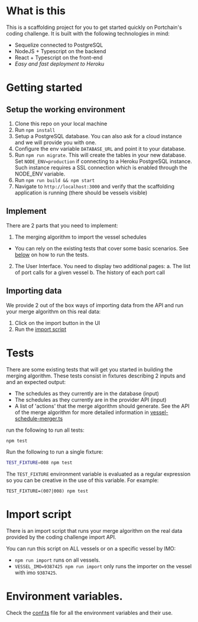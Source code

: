 
# What is this

This is a scaffolding project for you to get started quickly on Portchain's coding challenge.
It is built with the following technologies in mind:
- Sequelize connected to PostgreSQL
- NodeJS + Typescript on the backend
- React + Typescript on the front-end
- *Easy and fast deployment to Heroku*

# Getting started

## Setup the working environment

1. Clone this repo on your local machine
2. Run `npm install`
3. Setup a PostgreSQL database. You can also ask for a cloud instance and we will provide you with one. 
4. Configure the env variable `DATABASE_URL` and point it to your database.
5. Run `npm run migrate`. This will create the tables in your new database. Set `NODE_ENV=production` if connecting to a Heroku PostgreSQL instance. Such instance requires a SSL connection which is enabled through the NODE_ENV variable.
5. Run `npm run build && npm start`
6. Navigate to `http://localhost:3000` and verify that the scaffolding application is running (there should be vessels visible)

## Implement

There are 2 parts that you need to implement:

1. The merging algorithm to import the vessel schedules
  - You can rely on the existing tests that cover some basic scenarios. See [below](#Tests) on how to run the tests.
2. The User Interface. You need to display two additional pages:
  a. The list of port calls for a given vessel
  b. The history of each port call

## Importing data

We provide 2 out of the box ways of importing data from the API and run your merge algorithm on this real data:
1. Click on the import button in the UI
2. Run the [import script](#import_script)

# Tests

There are some existing tests that will get you started in building the merging algorithm.
These tests consist in fixtures describing 2 inputs and and an expected output:
- The schedules as they currently are in the database (input)
- The schedules as they currently are in the provider API (input)
- A list of 'actions' that the merge algorithm should generate. See the API of the merge algorithm for more detailed information in [vessel-schedule-merger.ts](https://github.com/Portchain/coding-challenge-data-import-scaffolding/blob/master/src/server/import-service/vessel-schedule-merger.ts)


run the following to run all tests:

```sh
npm test
```

Run the following to run a single fixture:

```sh
TEST_FIXTURE=008 npm test
```

The `TEST_FIXTURE` environment variable is evaluated as a regular expression so you can be creative in the use of this variable.
For example:
```
TEST_FIXTURE=(007|008) npm test
```

# Import script

There is an import script that runs your merge algorithm on the real data provided by the coding challenge import API.

You can run this script on ALL vessels or on a specific vessel by IMO:

- `npm run import` runs on all vessels.
- `VESSEL_IMO=9387425 npm run import` only runs the importer on the vessel with imo `9387425`.

# Environment variables.

Check the [conf.ts](src/server/conf.ts) file for all the environment variables and their use.
